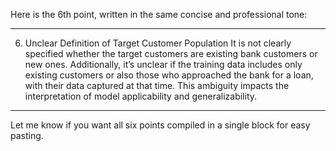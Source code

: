 Here is the 6th point, written in the same concise and professional tone:


---

6. Unclear Definition of Target Customer Population
It is not clearly specified whether the target customers are existing bank customers or new ones. Additionally, it’s unclear if the training data includes only existing customers or also those who approached the bank for a loan, with their data captured at that time. This ambiguity impacts the interpretation of model applicability and generalizability.


---

Let me know if you want all six points compiled in a single block for easy pasting.

